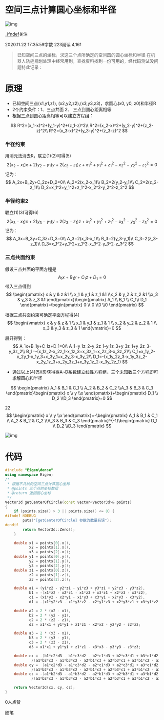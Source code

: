 # 空间三点计算圆心坐标和半径

![img](https://upload.jianshu.io/users/upload_avatars/24613549/70588b17-af1a-4402-bae2-da7a0c9dc66d?imageMogr2/auto-orient/strip|imageView2/1/w/96/h/96/format/webp)

[_ifndef](https://www.jianshu.com/u/adcf8a97edcc)关注

2020.11.22 17:35:59字数 223阅读 4,161

> 已知空间三点的坐标，求这三个点所确定的空间圆的圆心坐标和半径
> 在机器人轨迹规划处理中经常用到，查找资料找到一份可用的，经代码测试没问题特此记录：

# 原理

- 已知空间三点(x1,y1,z1), (x2,y2,z2),(x3,y3,z3)，求圆心(x0, y0, z0)和半径R
- 2个约束条件：1、三点共面 2、 三点到圆心距离相等
- 根据三点到圆心距离相等可以建立方程组：

$$
R^2=(x_1-x)^2+(y_1-y)^2+(z_1-z)^2\\
R^2=(x_2-x)^2+(y_2-y)^2+(z_2-z)^2\\
R^2=(x_3-x)^2+(y_3-y)^2+(z_3-z)^2
$$

### 半径约束

用消元法消去R，联立(1)(2)可得(5)
$$
2(x_2-x_1)x+2(y_2-y_1)y+2(z_2-z_1)z+x_1^2+y_1^2+z_1^2-x_2^2-y_2^2-z_2^2=0
$$
记为：
$$
A_2x+B_2y+C_2z+D_2=0\\
A_2=2(x_2-x_1)\\
B_2=2(y_2-y_1)\\
C_2=2(z_2-z_1)\\
D_2=x_1^2+y_1^2+z_1^2-x_2^2-y_2^2-z_2^2
$$

### 半径约束2

联立(1)(3)可得(6)
$$
2(x_3-x_1)x+2(y_3-y_1)y+2(z_3-z_1)z+x_1^2+y_1^2+z_1^2-x_3^2-y_3^2-z_3^2=0
$$
记为：
$$
A_3x+B_3y+C_3z+D_3=0\\
A_3=2(x_3-x_1)\\
B_3=2(y_3-y_1)\\
C_3=2(z_3-z_1)\\
D_3=x_1^2+y_1^2+z_1^2-x_3^2-y_3^2-z_3^2
$$

### 三点共面约束

假设三点共面的平面方程是
$$
A_1x+B_1y+C_1z+D_1=0
$$
带入三点得到
$$
\begin{pmatrix} x & y & z &1 \\ x_1 & y_1 & z_1 &1 \\x_2 & y_2 & z_2 &1 \\x_3 & y_3 & z_3 &1 \end{pmatrix}\begin{pmatrix} A_1 \\ B_1 \\ C_1\\ D_1 \end{pmatrix}=\begin{pmatrix} 0 \\ 0 \\0 \\0 \end{pmatrix}
$$


根据三点共面约束可确定平面方程得(4)
$$
\begin{vmatrix} x & y & z & 1 \\  x_1 & y_1 & z_1 & 1 \\ x_2 & y_2 & z_2 & 1 \\ x_3 & y_3 & z_3 & 1  \end{vmatrix}=0
$$


展开得到： 
$$
A_1x+B_1y+C_1z+D_1=0\\
A_1=y_1z_2-y_2z_1-y_1z_3+y_3z_1+y_2z_3-y_3z_2\\
B_1=-(x_1z_2-x_2z_1-x_1z_3+x_3z_1+x_2z_3-x_3z_2)\\
C_1=x_1y_2-x_2y_1-x_1y_3+x_3y_1+x_2y_3-x_3y_2\\
D_1=-(x_1y_2z_3-x_1y_3z_2-x_2y_1z_3+x_2y_3z_1+x_3y_1z_2-x_3y_2z_1)
$$




- 通过以上(4)(5)(6)获得得A~D系数建立线性方程组，三个未知数三个方程即可求解圆心和半径

$$
\begin{pmatrix} A_1 & B_1 & C_1 \\ A_2 & B_2 & C_2 \\A_3 & B_3 & C_3 \end{pmatrix}\begin{pmatrix} x \\ y \\x \end{pmatrix}+\begin{pmatrix} D_1 \\ D_2 \\D_3 \end{pmatrix}=0
$$

22
$$
\begin{pmatrix} x \\ y \\x \end{pmatrix}=-\begin{pmatrix} A_1 & B_1 & C_1 \\ A_2 & B_2 & C_2 \\A_3 & B_3 & C_3 \end{pmatrix}^{-1}\begin{pmatrix} D_1 \\ D_2 \\D_3 \end{pmatrix}
$$




![img](https://upload-images.jianshu.io/upload_images/24613549-8a67b81fa7886462.png?imageMogr2/auto-orient/strip|imageView2/2/w/517/format/webp)



# 代码

```cpp
#include "Eigen\dense"
using namespace Eigen;
/*
 * 根据不共线的空间三点计算圆心坐标
 * @points 三个点的坐标数组
 * @return 返回圆心坐标
 */
Vector3d getCenterOfCircle(const vector<Vector3d>& points) 
{
    if (points.size() > 3 || points.size() <= 0) {
#ifndef NDEBUG
        puts("[getCenterOfCircle] 参数的数量有误");
#endif
        return Vector3d::Zero();
    }

    double x1 = points[0].x(),
           x2 = points[1].x(),
           x3 = points[2].x();
    double y1 = points[0].y(),
           y2 = points[1].y(),
           y3 = points[2].y();
    double z1 = points[0].z(),
           z2 = points[1].z(),
           z3 = points[2].z();

    double a1 = (y1*z2 - y2*z1 - y1*z3 + y3*z1 + y2*z3 - y3*z2),
           b1 = -(x1*z2 - x2*z1 - x1*z3 + x3*z1 + x2*z3 - x3*z2),
           c1 = (x1*y2 - x2*y1 - x1*y3 + x3*y1 + x2*y3 - x3*y2),
           d1 = -(x1*y2*z3 - x1*y3*z2 - x2*y1*z3 + x2*y3*z1 + x3*y1*z2 - x3*y2*z1);

    double a2 = 2 * (x2 - x1),
           b2 = 2 * (y2 - y1),
           c2 = 2 * (z2 - z1),
           d2 = x1*x1 + y1*y1 + z1*z1 - x2*x2 - y2*y2 - z2*z2;

    double a3 = 2 * (x3 - x1),
           b3 = 2 * (y3 - y1),
           c3 = 2 * (z3 - z1),
           d3 = x1*x1 + y1*y1 + z1*z1 - x3*x3 - y3*y3 - z3*z3;

    double cx = -(b1*c2*d3 - b1*c3*d2 - b2*c1*d3 + b2*c3*d1 + b3*c1*d2 - b3*c2*d1)
            /(a1*b2*c3 - a1*b3*c2 - a2*b1*c3 + a2*b3*c1 + a3*b1*c2 - a3*b2*c1);
    double cy =  (a1*c2*d3 - a1*c3*d2 - a2*c1*d3 + a2*c3*d1 + a3*c1*d2 - a3*c2*d1)
            /(a1*b2*c3 - a1*b3*c2 - a2*b1*c3 + a2*b3*c1 + a3*b1*c2 - a3*b2*c1);
    double cz = -(a1*b2*d3 - a1*b3*d2 - a2*b1*d3 + a2*b3*d1 + a3*b1*d2 - a3*b2*d1)
            /(a1*b2*c3 - a1*b3*c2 - a2*b1*c3 + a2*b3*c1 + a3*b1*c2 - a3*b2*c1);

    return Vector3d(cx, cy, cz);
}
```





0人点赞



随笔